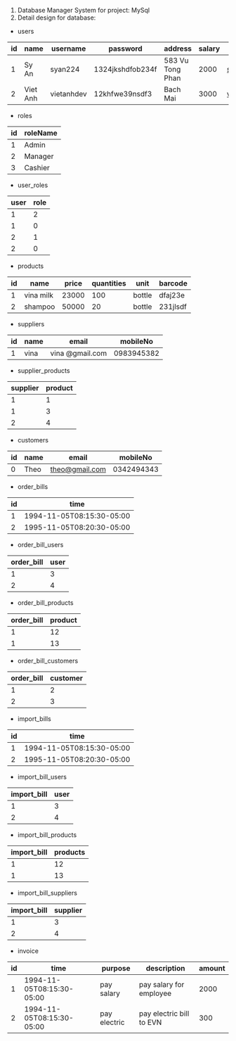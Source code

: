 1. Database Manager System for project: MySql
2. Detail design for database:

* users

| id | name | username | password | address | salary | email | mobileNo |
|---|---|---|---|---|---|---|---|
| 1 | Sy An | syan224 | 1324jkshdfob234f | 583 Vu Tong Phan | 2000 | syan224@gmail.com | 0917915518 |
| 2 | Viet Anh | vietanhdev | 12khfwe39nsdf3 | Bach Mai | 3000 | vietanhdev@gmail.com | 01693018197 |

* roles

| id | roleName |
| --- | --- |
| 1 | Admin |
| 2 | Manager |
| 3 | Cashier |

* user_roles

| user | role |
| --- | --- |
| 1 | 2 |
| 1 | 0 |
| 2 | 1 |
|2 | 0 |

* products

| id | name | price | quantities | unit | barcode |
|---|---|---|---|---|---|
| 1 | vina milk | 23000 | 100 | bottle | dfaj23e |
| 2 | shampoo | 50000 | 20 | bottle | 231jlsdf |

* suppliers

| id | name | email | mobileNo |
| --- | --- | --- | --- |
| 1 | vina | vina @gmail.com | 0983945382 | 

* supplier_products

| supplier | product |
| --- | --- |
| 1 | 1 |
| 1 | 3 |
| 2 | 4 |

* customers

| id | name | email | mobileNo |
| --- | --- | --- | --- |
| 0 | Theo | theo@gmail.com | 0342494343 |

* order_bills

| id | time |
| --- | --- |
| 1 | 1994-11-05T08:15:30-05:00 |
| 2 | 1995-11-05T08:20:30-05:00 |

* order_bill_users

| order_bill | user |
| --- | --- |
| 1 | 3 |
| 2 | 4 |

* order_bill_products

| order_bill | product |
| --- | --- |
| 1 | 12 |
| 1 | 13 |

* order_bill_customers

| order_bill | customer |
| --- | --- |
| 1 | 2 |
| 2 | 3 |

* import_bills

| id | time |
| --- | --- |
| 1 | 1994-11-05T08:15:30-05:00 |
| 2 | 1995-11-05T08:20:30-05:00 |

* import_bill_users

| import_bill | user |
| --- | --- |
| 1 | 3 |
| 2 | 4 |

* import_bill_products

| import_bill | products |
| --- | --- |
| 1 | 12 |
| 1 | 13 |

* import_bill_suppliers

| import_bill | supplier |
| --- | --- |
| 1 | 3 |
| 2 | 4 |

* invoice

| id | time | purpose | description | amount |
| --- | --- | --- | --- | --- |
| 1 | 1994-11-05T08:15:30-05:00 | pay salary | pay salary for employee | 2000 |
| 2 | 1994-11-05T08:15:30-05:00 | pay electric | pay electric bill to EVN | 300 |
